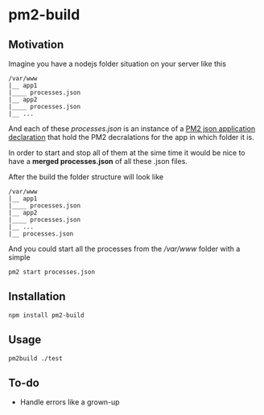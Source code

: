# pm2-build

## Motivation

Imagine you have a nodejs folder situation on your server like this

```
/var/www
|__ app1
|____ processes.json
|__ app2
|____ processes.json
|__ ...
```

And each of these _processes.json_ is an instance of a [PM2 json application declaration](https://github.com/Unitech/PM2/blob/master/ADVANCED_README.md#json-app-declaration) that hold the PM2 decralations for the app in which folder it is.

In order to start and stop all of them at the sime time it would be nice to have a **merged processes.json** of all these .json files.

After the build the folder structure will look like

```
/var/www
|__ app1
|____ processes.json
|__ app2
|____ processes.json
|__ ...
|__ processes.json
```

And you could start all the processes from the _/var/www_ folder with a simple

```
pm2 start processes.json
```

## Installation

```
npm install pm2-build
```

## Usage

```
pm2build ./test
```

## To-do

* Handle errors like a grown-up
